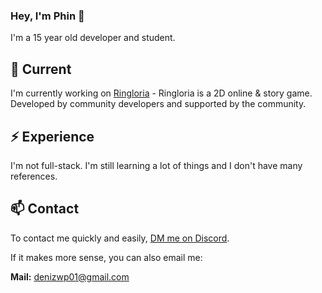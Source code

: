 ### Hey, I'm Phin 👋

I'm a 15 year old developer and student.

## 🔭 Current

I'm currently working on [Ringloria](https://discord.gg/s65AQM9f5z) - Ringloria is a 2D online & story game. Developed by community developers and supported by the community.

## ⚡️ Experience

I'm not full-stack. I'm still learning a lot of things and I don't have many references.

## 📫 Contact

To contact me quickly and easily, [DM me on Discord](https://discord.com/users/773141540944084994).

If it makes more sense, you can also email me:

**Mail:** denizwp01@gmail.com

